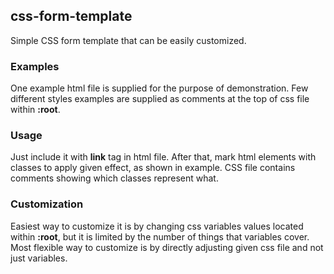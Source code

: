 ## css-form-template

Simple CSS form template that can be easily customized.

### Examples
One example html file is supplied for the purpose of demonstration. Few different styles examples are supplied as comments at the top of css file within __:root__.

### Usage
Just include it with __link__ tag in html file. After that, mark html elements with classes to apply given effect, as shown in example. CSS file contains comments showing which classes represent what.

### Customization
Easiest way to customize it is by changing css variables values located within __:root__, but it is limited by the number of things that variables cover. Most flexible way to customize is by directly adjusting given css file and not just variables.
